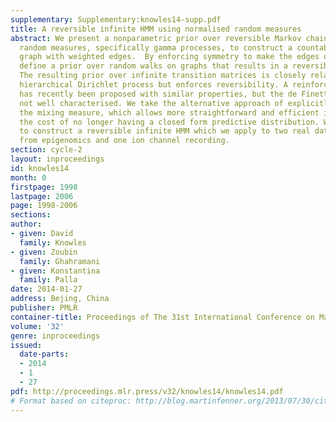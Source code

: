 ```yaml
---
supplementary: Supplementary:knowles14-supp.pdf
title: A reversible infinite HMM using normalised random measures
abstract: We present a nonparametric prior over reversible Markov chains. We use completely
  random measures, specifically gamma processes, to construct a countably infinite
  graph with weighted edges.  By enforcing symmetry to make the edges undirected we
  define a prior over random walks on graphs that results in a reversible Markov chain.
  The resulting prior over infinite transition matrices is closely related to the
  hierarchical Dirichlet process but enforces reversibility. A reinforcement scheme
  has recently been proposed with similar properties, but the de Finetti measure is
  not well characterised. We take the alternative approach of explicitly constructing
  the mixing measure, which allows more straightforward and efficient inference at
  the cost of no longer having a closed form predictive distribution. We use our process
  to construct a reversible infinite HMM which we apply to two real datasets, one
  from epigenomics and one ion channel recording.
section: cycle-2
layout: inproceedings
id: knowles14
month: 0
firstpage: 1998
lastpage: 2006
page: 1998-2006
sections: 
author:
- given: David
  family: Knowles
- given: Zoubin
  family: Ghahramani
- given: Konstantina
  family: Palla
date: 2014-01-27
address: Bejing, China
publisher: PMLR
container-title: Proceedings of The 31st International Conference on Machine Learning
volume: '32'
genre: inproceedings
issued:
  date-parts:
  - 2014
  - 1
  - 27
pdf: http://proceedings.mlr.press/v32/knowles14/knowles14.pdf
# Format based on citeproc: http://blog.martinfenner.org/2013/07/30/citeproc-yaml-for-bibliographies/
---
```

